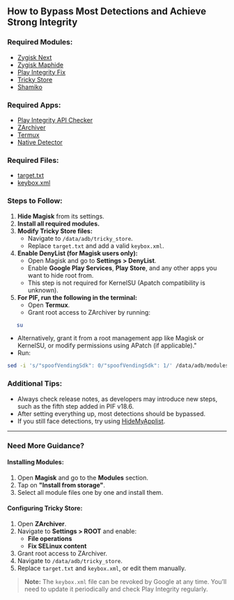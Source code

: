 ## How to Bypass Most Detections and Achieve Strong Integrity

### Required Modules:

- [Zygisk Next](https://github.com/Dr-TSNG/ZygiskNext/releases)
- [Zygisk Maphide](https://github.com/HuskyDG/zygisk-maphide/releases)
- [Play Integrity Fix](https://github.com/chiteroman/PlayIntegrityFix/releases)
- [Tricky Store](https://github.com/5ec1cff/TrickyStore/releases)
- [Shamiko](https://github.com/LSPosed/LSPosed.github.io/releases)

### Required Apps:

- [Play Integrity API Checker](https://play.google.com/store/apps/details?id=gr.nikolasspyr.integritycheck&hl=en)
- [ZArchiver](https://play.google.com/store/apps/details?id=ru.zdevs.zarchiver&hl=en&pli=1)
- [Termux](https://play.google.com/store/apps/details?id=com.termux&hl=en)
- [Native Detector](https://github.com/reveny/Android-Native-Root-Detector)

### Required Files:

- [target.txt](/integrity/target.txt)
- [keybox.xml](https://t.me/playfixnext/77526)


### Steps to Follow:
1. **Hide Magisk** from its settings.
2. **Install all required modules.**
3. **Modify Tricky Store files:**
   - Navigate to `/data/adb/tricky_store`.
   - Replace `target.txt` and add a valid `keybox.xml`.
4. **Enable DenyList (for Magisk users only):**
   - Open Magisk and go to **Settings > DenyList**.
   - Enable **Google Play Services**, **Play Store**, and any other apps you want to hide root from.
   - This step is not required for KernelSU (Apatch compatibility is unknown).
5. **For PIF, run the following in the terminal:**
   - Open **Termux**.
   - Grant root access to ZArchiver by running:
```sh
   su
```
   - Alternatively, grant it from a root management app like Magisk or KernelSU, or modify permissions using APatch (if applicable)."
   - Run:
```sh
sed -i 's/"spoofVendingSdk": 0/"spoofVendingSdk": 1/' /data/adb/modules/playintegrityfix/pif.json
```

### Additional Tips:
- Always check release notes, as developers may introduce new steps, such as the fifth step added in PIF v18.6.
- After setting everything up, most detections should be bypassed.
- If you still face detections, try using [HideMyApplist](https://github.com/Dr-TSNG/Hide-My-Applist).

---

### Need More Guidance?

#### Installing Modules:
1. Open **Magisk** and go to the **Modules** section.
2. Tap on **"Install from storage"**.
3. Select all module files one by one and install them.

#### Configuring Tricky Store:
1. Open **ZArchiver**.
2. Navigate to **Settings > ROOT** and enable:
   - **File operations**
   - **Fix SELinux content**
3. Grant root access to ZArchiver.
4. Navigate to `/data/adb/tricky_store`.
5. Replace `target.txt` and `keybox.xml`, or edit them manually.

> **Note:** The `keybox.xml` file can be revoked by Google at any time. You’ll need to update it periodically and check Play Integrity regularly.